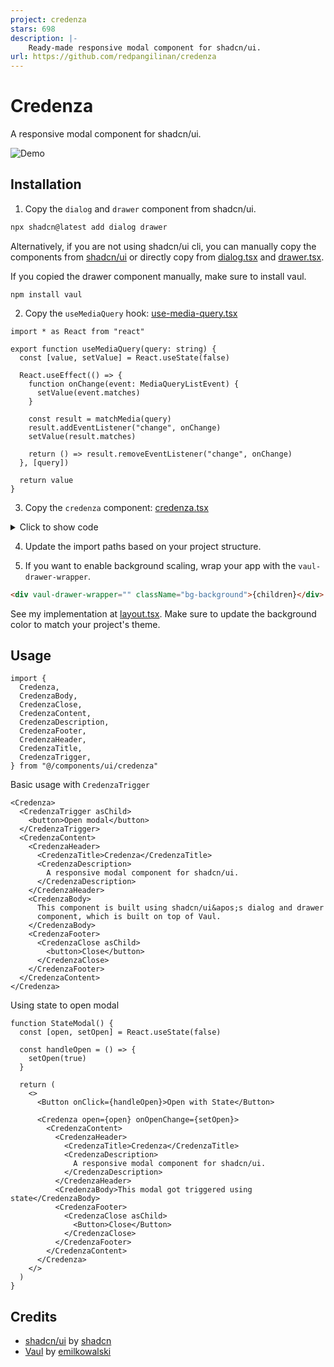 ```yaml
---
project: credenza
stars: 698
description: |-
    Ready-made responsive modal component for shadcn/ui.
url: https://github.com/redpangilinan/credenza
---
```


# Credenza

A responsive modal component for shadcn/ui.

![Demo](https://github.com/redpangilinan/credenza/assets/82772769/d22580b3-9dbc-4a56-95e9-15b4bd278ff0)

## Installation

1. Copy the `dialog` and `drawer` component from shadcn/ui.

```bash
npx shadcn@latest add dialog drawer
```

Alternatively, if you are not using shadcn/ui cli, you can manually copy the components from [shadcn/ui](https://ui.shadcn.com/docs) or directly copy from [dialog.tsx](src/components/ui/dialog.tsx) and [drawer.tsx](src/components/ui/drawer.tsx).

If you copied the drawer component manually, make sure to install vaul.

```
npm install vaul
```

2. Copy the `useMediaQuery` hook: [use-media-query.tsx](src/hooks/use-media-query.tsx)

```tsx
import * as React from "react"

export function useMediaQuery(query: string) {
  const [value, setValue] = React.useState(false)

  React.useEffect(() => {
    function onChange(event: MediaQueryListEvent) {
      setValue(event.matches)
    }

    const result = matchMedia(query)
    result.addEventListener("change", onChange)
    setValue(result.matches)

    return () => result.removeEventListener("change", onChange)
  }, [query])

  return value
}
```

3. Copy the `credenza` component: [credenza.tsx](src/components/ui/credenza.tsx)

<details>
<summary>Click to show code</summary>

```tsx
"use client"

import * as React from "react"

import { cn } from "@/lib/utils"
import { useMediaQuery } from "@/hooks/use-media-query"
import {
  Dialog,
  DialogClose,
  DialogContent,
  DialogDescription,
  DialogFooter,
  DialogHeader,
  DialogTitle,
  DialogTrigger,
} from "@/components/ui/dialog"
import {
  Drawer,
  DrawerClose,
  DrawerContent,
  DrawerDescription,
  DrawerFooter,
  DrawerHeader,
  DrawerTitle,
  DrawerTrigger,
} from "@/components/ui/drawer"

interface BaseProps {
  children: React.ReactNode
}

interface RootCredenzaProps extends BaseProps {
  open?: boolean
  onOpenChange?: (open: boolean) => void
}

interface CredenzaProps extends BaseProps {
  className?: string
  asChild?: true
}

const CredenzaContext = React.createContext<{ isDesktop: boolean }>({
  isDesktop: false,
});

const useCredenzaContext = () => {
  const context = React.useContext(CredenzaContext);
  if (!context) {
    throw new Error(
      "Credenza components cannot be rendered outside the Credenza Context",
    );
  }
  return context;
};

const Credenza = ({ children, ...props }: RootCredenzaProps) => {
  const isDesktop = useMediaQuery("(min-width: 768px)");
  const Credenza = isDesktop ? Dialog : Drawer;

  return (
    <CredenzaContext.Provider value={{ isDesktop }}>
      <Credenza {...props} {...(!isDesktop && { autoFocus: true })}>
        {children}
      </Credenza>
    </CredenzaContext.Provider>
  );
};


const CredenzaTrigger = ({ className, children, ...props }: CredenzaProps) => {
  const { isDesktop } = useCredenzaContext();
  const CredenzaTrigger = isDesktop ? DialogTrigger : DrawerTrigger;

  return (
    <CredenzaTrigger className={className} {...props}>
      {children}
    </CredenzaTrigger>
  );
};

const CredenzaClose = ({ className, children, ...props }: CredenzaProps) => {
  const { isDesktop } = useCredenzaContext();
  const CredenzaClose = isDesktop ? DialogClose : DrawerClose;

  return (
    <CredenzaClose className={className} {...props}>
      {children}
    </CredenzaClose>
  );
};

const CredenzaContent = ({ className, children, ...props }: CredenzaProps) => {
  const { isDesktop } = useCredenzaContext();
  const CredenzaContent = isDesktop ? DialogContent : DrawerContent;

  return (
    <CredenzaContent className={className} {...props}>
      {children}
    </CredenzaContent>
  );
};

const CredenzaDescription = ({
  className,
  children,
  ...props
}: CredenzaProps) => {
  const { isDesktop } = useCredenzaContext();
  const CredenzaDescription = isDesktop ? DialogDescription : DrawerDescription;

  return (
    <CredenzaDescription className={className} {...props}>
      {children}
    </CredenzaDescription>
  );
};

const CredenzaHeader = ({ className, children, ...props }: CredenzaProps) => {
  const { isDesktop } = useCredenzaContext();
  const CredenzaHeader = isDesktop ? DialogHeader : DrawerHeader;

  return (
    <CredenzaHeader className={className} {...props}>
      {children}
    </CredenzaHeader>
  );
};

const CredenzaTitle = ({ className, children, ...props }: CredenzaProps) => {
  const { isDesktop } = useCredenzaContext();
  const CredenzaTitle = isDesktop ? DialogTitle : DrawerTitle;

  return (
    <CredenzaTitle className={className} {...props}>
      {children}
    </CredenzaTitle>
  );
};

const CredenzaBody = ({ className, children, ...props }: CredenzaProps) => {
  return (
    <div className={cn("px-4 md:px-0", className)} {...props}>
      {children}
    </div>
  );
};

const CredenzaFooter = ({ className, children, ...props }: CredenzaProps) => {
  const { isDesktop } = useCredenzaContext();
  const CredenzaFooter = isDesktop ? DialogFooter : DrawerFooter;

  return (
    <CredenzaFooter className={className} {...props}>
      {children}
    </CredenzaFooter>
  );
};

export {
  Credenza,
  CredenzaTrigger,
  CredenzaClose,
  CredenzaContent,
  CredenzaDescription,
  CredenzaHeader,
  CredenzaTitle,
  CredenzaBody,
  CredenzaFooter,
}

```

</details>

4. Update the import paths based on your project structure.

5. If you want to enable background scaling, wrap your app with the `vaul-drawer-wrapper`.

```html
<div vaul-drawer-wrapper="" className="bg-background">{children}</div>
```

See my implementation at [layout.tsx](src/app/layout.tsx). Make sure to update the background color to match your project's theme.

## Usage

```tsx
import {
  Credenza,
  CredenzaBody,
  CredenzaClose,
  CredenzaContent,
  CredenzaDescription,
  CredenzaFooter,
  CredenzaHeader,
  CredenzaTitle,
  CredenzaTrigger,
} from "@/components/ui/credenza"
```

Basic usage with `CredenzaTrigger`

```tsx
<Credenza>
  <CredenzaTrigger asChild>
    <button>Open modal</button>
  </CredenzaTrigger>
  <CredenzaContent>
    <CredenzaHeader>
      <CredenzaTitle>Credenza</CredenzaTitle>
      <CredenzaDescription>
        A responsive modal component for shadcn/ui.
      </CredenzaDescription>
    </CredenzaHeader>
    <CredenzaBody>
      This component is built using shadcn/ui&apos;s dialog and drawer
      component, which is built on top of Vaul.
    </CredenzaBody>
    <CredenzaFooter>
      <CredenzaClose asChild>
        <button>Close</button>
      </CredenzaClose>
    </CredenzaFooter>
  </CredenzaContent>
</Credenza>
```

Using state to open modal

```tsx
function StateModal() {
  const [open, setOpen] = React.useState(false)

  const handleOpen = () => {
    setOpen(true)
  }

  return (
    <>
      <Button onClick={handleOpen}>Open with State</Button>

      <Credenza open={open} onOpenChange={setOpen}>
        <CredenzaContent>
          <CredenzaHeader>
            <CredenzaTitle>Credenza</CredenzaTitle>
            <CredenzaDescription>
              A responsive modal component for shadcn/ui.
            </CredenzaDescription>
          </CredenzaHeader>
          <CredenzaBody>This modal got triggered using state</CredenzaBody>
          <CredenzaFooter>
            <CredenzaClose asChild>
              <Button>Close</Button>
            </CredenzaClose>
          </CredenzaFooter>
        </CredenzaContent>
      </Credenza>
    </>
  )
}
```

## Credits

- [shadcn/ui](https://github.com/shadcn-ui/ui) by [shadcn](https://github.com/shadcn)
- [Vaul](https://github.com/emilkowalski/vaul) by [emilkowalski](https://github.com/emilkowalski)


